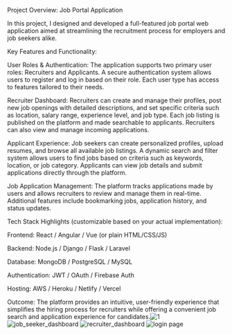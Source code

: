 Project Overview: Job Portal Application

In this project, I designed and developed a full-featured job portal web application aimed at streamlining the recruitment process for employers and job seekers alike.

Key Features and Functionality:

User Roles & Authentication:
The application supports two primary user roles: Recruiters and Applicants. A secure authentication system allows users to register and log in based on their role. Each user type has access to features tailored to their needs.

Recruiter Dashboard:
Recruiters can create and manage their profiles, post new job openings with detailed descriptions, and set specific criteria such as location, salary range, experience level, and job type. Each job listing is published on the platform and made searchable to applicants. Recruiters can also view and manage incoming applications.

Applicant Experience:
Job seekers can create personalized profiles, upload resumes, and browse all available job listings. A dynamic search and filter system allows users to find jobs based on criteria such as keywords, location, or job category. Applicants can view job details and submit applications directly through the platform.

Job Application Management:
The platform tracks applications made by users and allows recruiters to review and manage them in real-time. Additional features include bookmarking jobs, application history, and status updates.

Tech Stack Highlights (customizable based on your actual implementation):

Frontend: React / Angular / Vue (or plain HTML/CSS/JS)

Backend: Node.js / Django / Flask / Laravel

Database: MongoDB / PostgreSQL / MySQL

Authentication: JWT / OAuth / Firebase Auth

Hosting: AWS / Heroku / Netlify / Vercel

Outcome:
The platform provides an intuitive, user-friendly experience that simplifies the hiring process for recruiters while offering a convenient job search and application experience for candidates.![1](https://github.com/user-attachments/assets/3673b89d-cb81-4cbf-a843-6ec793312e1d)
![job_seeker_dashboard](https://github.com/user-attachments/assets/51c9ad5b-48fb-4e4c-8f5c-429239749b63)
![recruiter_dashboard](https://github.com/user-attachments/assets/9b49dbd8-632f-447a-ba2a-8187f09b5ce9)
![login page](https://github.com/user-attachments/assets/03be9aa9-ec3a-4efc-a43f-e874d64ee90e)
